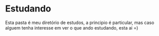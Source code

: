 # Estudando
 
Esta pasta é meu diretório de estudos, a principio é particular, mas caso alguem tenha interesse em ver o que ando estudando, esta ai =)

